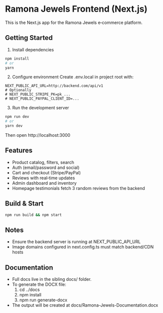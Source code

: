 # Ramona Jewels Frontend (Next.js)

This is the Next.js app for the Ramona Jewels e‑commerce platform.

## Getting Started

1) Install dependencies
```bash
npm install
# or
yarn
```

2) Configure environment
Create .env.local in project root with:
```
NEXT_PUBLIC_API_URL=http://backend.com/api/v1
# Optionally
# NEXT_PUBLIC_STRIPE_PK=pk_...
# NEXT_PUBLIC_PAYPAL_CLIENT_ID=...
```

3) Run the development server
```bash
npm run dev
# or
yarn dev
```
Then open http://localhost:3000

## Features
- Product catalog, filters, search
- Auth (email/password and social)
- Cart and checkout (Stripe/PayPal)
- Reviews with real‑time updates
- Admin dashboard and inventory
- Homepage testimonials fetch 3 random reviews from the backend

## Build & Start
```bash
npm run build && npm start
```

## Notes
- Ensure the backend server is running at NEXT_PUBLIC_API_URL
- Image domains configured in next.config.ts must match backend/CDN hosts

## Documentation
- Full docs live in the sibling docs/ folder.
- To generate the DOCX file:
  1) cd ../docs
  2) npm install
  3) npm run generate-docx
- The output will be created at docs/Ramona-Jewels-Documentation.docx
